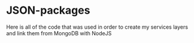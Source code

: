 # JSON-packages

Here is all of the code that was used in order to create my services layers and link them from MongoDB with NodeJS
